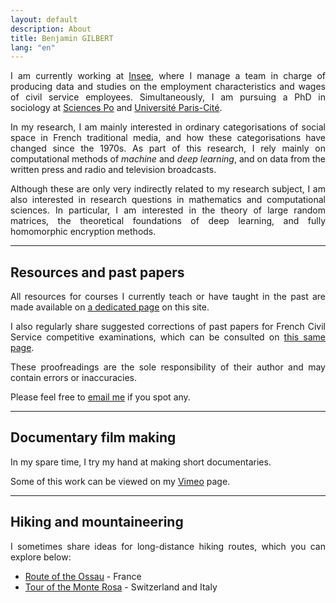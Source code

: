 ```yaml
---
layout: default
description: About
title: Benjamin GILBERT
lang: "en"
---
```


<div style="text-align: justify"> 

<p> I am currently working at <a href = "https://www.insee.fr/en/accueil">Insee</a>, where I manage a team in charge of producing data and studies on the employment characteristics and wages of civil service employees. Simultaneously, I am pursuing a PhD in sociology at <a href = "https://www.sciencespo.fr/en/">Sciences Po</a> and <a href = "https://u-paris.fr/en/">Université Paris-Cité</a>. </p>

<p> In my research, I am mainly interested in ordinary categorisations of social space in French traditional media, and how these categorisations have changed since the 1970s. As part of this research, I rely mainly on computational methods of <i>machine</i> and <i>deep learning</i>, and on data from the written press and radio and television broadcasts. </p>

<p> Although these are only very indirectly related to my research subject, I am also interested in research questions in mathematics and computational sciences. In particular, I am interested in the theory of large random matrices, the theoretical foundations of deep learning, and fully homomorphic encryption methods. </p>

</div>

---

## Resources and past papers

<div style="text-align: justify">

<p> All resources for courses I currently teach or have taught in the past are made available on <a href = "/en/resources">a dedicated page</a> on this site. </p>

<p> I also regularly share suggested corrections of past papers for French Civil Service competitive examinations, which can be consulted on <a href = "/en/resources">this same page</a>. </p>

<p> These proofreadings are the sole responsibility of their author and may contain errors or inaccuracies. </p>

<p> Please feel free to <a href = "mailto:benjamin.gilbert@sciencespo.fr">email me</a> if you spot any. </p>

</div>

---

## Documentary film making

<div style="text-align: justify">

<p> In my spare time, I try my hand at making short documentaries. </p>

<p> Some of this work can be viewed on my <a href = "https://vimeo.com/bglbrt">Vimeo</a> page. </p>

</div>

---

## Hiking and mountaineering

<div style="text-align: justify">

<p> I sometimes share ideas for long-distance hiking routes, which you can explore below: </p>

</div>

* [Route of the Ossau](/en/maps/ossau) - France
* [Tour of the Monte Rosa](/en/maps/rosa) - Switzerland and Italy